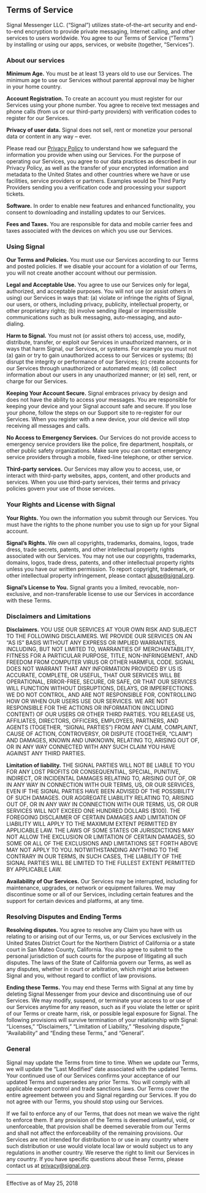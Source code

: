 Terms of Service
----------------

Signal Messenger LLC. (“Signal”) utilizes state-of-the-art security and end-to-end encryption to provide private messaging, Internet calling, and other services to users worldwide. You agree to our Terms of Service (“Terms”) by installing or using our apps, services, or website (together, “Services”).

### About our services

**Minimum Age.** You must be at least 13 years old to use our Services. The minimum age to use our Services without parental approval may be higher in your home country.

**Account Registration.** To create an account you must register for our Services using your phone number. You agree to receive text messages and phone calls (from us or our third-party providers) with verification codes to register for our Services.

**Privacy of user data.** Signal does not sell, rent or monetize your personal data or content in any way – ever.

Please read our [Privacy Policy](#privacy-policy) to understand how we safeguard the information you provide when using our Services. For the purpose of operating our Services, you agree to our data practices as described in our Privacy Policy, as well as the transfer of your encrypted information and metadata to the United States and other countries where we have or use facilities, service providers or partners. Examples would be Third Party Providers sending you a verification code and processing your support tickets.

**Software.** In order to enable new features and enhanced functionality, you consent to downloading and installing updates to our Services.

**Fees and Taxes.** You are responsible for data and mobile carrier fees and taxes associated with the devices on which you use our Services.

### Using Signal

**Our Terms and Policies.** You must use our Services according to our Terms and posted policies. If we disable your account for a violation of our Terms, you will not create another account without our permission.

**Legal and Acceptable Use.** You agree to use our Services only for legal, authorized, and acceptable purposes. You will not use (or assist others in using) our Services in ways that: (a) violate or infringe the rights of Signal, our users, or others, including privacy, publicity, intellectual property, or other proprietary rights; (b) involve sending illegal or impermissible communications such as bulk messaging, auto-messaging, and auto-dialing.

**Harm to Signal.** You must not (or assist others to) access, use, modify, distribute, transfer, or exploit our Services in unauthorized manners, or in ways that harm Signal, our Services, or systems. For example you must not (a) gain or try to gain unauthorized access to our Services or systems; (b) disrupt the integrity or performance of our Services; (c) create accounts for our Services through unauthorized or automated means; (d) collect information about our users in any unauthorized manner; or (e) sell, rent, or charge for our Services.

**Keeping Your Account Secure.** Signal embraces privacy by design and does not have the ability to access your messages. You are responsible for keeping your device and your Signal account safe and secure. If you lose your phone, follow the steps on our Support site to re-register for our Services. When you register with a new device, your old device will stop receiving all messages and calls.

**No Access to Emergency Services.** Our Services do not provide access to emergency service providers like the police, fire department, hospitals, or other public safety organizations. Make sure you can contact emergency service providers through a mobile, fixed-line telephone, or other service.

**Third-party services.** Our Services may allow you to access, use, or interact with third-party websites, apps, content, and other products and services. When you use third-party services, their terms and privacy policies govern your use of those services.

### Your Rights and License with Signal

**Your Rights.** You own the information you submit through our Services. You must have the rights to the phone number you use to sign up for your Signal account.

**Signal’s Rights.** We own all copyrights, trademarks, domains, logos, trade dress, trade secrets, patents, and other intellectual property rights associated with our Services. You may not use our copyrights, trademarks, domains, logos, trade dress, patents, and other intellectual property rights unless you have our written permission. To report copyright, trademark, or other intellectual property infringement, please contact abuse@signal.org.

**Signal’s License to You.** Signal grants you a limited, revocable, non-exclusive, and non-transferable license to use our Services in accordance with these Terms.

### Disclaimers and Limitations

**Disclaimers.** YOU USE OUR SERVICES AT YOUR OWN RISK AND SUBJECT TO THE FOLLOWING DISCLAIMERS. WE PROVIDE OUR SERVICES ON AN “AS IS” BASIS WITHOUT ANY EXPRESS OR IMPLIED WARRANTIES, INCLUDING, BUT NOT LIMITED TO, WARRANTIES OF MERCHANTABILITY, FITNESS FOR A PARTICULAR PURPOSE, TITLE, NON-INFRINGEMENT, AND FREEDOM FROM COMPUTER VIRUS OR OTHER HARMFUL CODE. SIGNAL DOES NOT WARRANT THAT ANY INFORMATION PROVIDED BY US IS ACCURATE, COMPLETE, OR USEFUL, THAT OUR SERVICES WILL BE OPERATIONAL, ERROR-FREE, SECURE, OR SAFE, OR THAT OUR SERVICES WILL FUNCTION WITHOUT DISRUPTIONS, DELAYS, OR IMPERFECTIONS. WE DO NOT CONTROL, AND ARE NOT RESPONSIBLE FOR, CONTROLLING HOW OR WHEN OUR USERS USE OUR SERVICES. WE ARE NOT RESPONSIBLE FOR THE ACTIONS OR INFORMATION (INCLUDING CONTENT) OF OUR USERS OR OTHER THIRD PARTIES. YOU RELEASE US, AFFILIATES, DIRECTORS, OFFICERS, EMPLOYEES, PARTNERS, AND AGENTS (TOGETHER, “SIGNAL PARTIES”) FROM ANY CLAIM, COMPLAINT, CAUSE OF ACTION, CONTROVERSY, OR DISPUTE (TOGETHER, “CLAIM”) AND DAMAGES, KNOWN AND UNKNOWN, RELATING TO, ARISING OUT OF, OR IN ANY WAY CONNECTED WITH ANY SUCH CLAIM YOU HAVE AGAINST ANY THIRD PARTIES.

**Limitation of liability.** THE SIGNAL PARTIES WILL NOT BE LIABLE TO YOU FOR ANY LOST PROFITS OR CONSEQUENTIAL, SPECIAL, PUNITIVE, INDIRECT, OR INCIDENTAL DAMAGES RELATING TO, ARISING OUT OF, OR IN ANY WAY IN CONNECTION WITH OUR TERMS, US, OR OUR SERVICES, EVEN IF THE SIGNAL PARTIES HAVE BEEN ADVISED OF THE POSSIBILITY OF SUCH DAMAGES. OUR AGGREGATE LIABILITY RELATING TO, ARISING OUT OF, OR IN ANY WAY IN CONNECTION WITH OUR TERMS, US, OR OUR SERVICES WILL NOT EXCEED ONE HUNDRED DOLLARS ($100). THE FOREGOING DISCLAIMER OF CERTAIN DAMAGES AND LIMITATION OF LIABILITY WILL APPLY TO THE MAXIMUM EXTENT PERMITTED BY APPLICABLE LAW. THE LAWS OF SOME STATES OR JURISDICTIONS MAY NOT ALLOW THE EXCLUSION OR LIMITATION OF CERTAIN DAMAGES, SO SOME OR ALL OF THE EXCLUSIONS AND LIMITATIONS SET FORTH ABOVE MAY NOT APPLY TO YOU. NOTWITHSTANDING ANYTHING TO THE CONTRARY IN OUR TERMS, IN SUCH CASES, THE LIABILITY OF THE SIGNAL PARTIES WILL BE LIMITED TO THE FULLEST EXTENT PERMITTED BY APPLICABLE LAW.

**Availability of Our Services.** Our Services may be interrupted, including for maintenance, upgrades, or network or equipment failures. We may discontinue some or all of our Services, including certain features and the support for certain devices and platforms, at any time.

### Resolving Disputes and Ending Terms

**Resolving disputes.** You agree to resolve any Claim you have with us relating to or arising out of our Terms, us, or our Services exclusively in the United States District Court for the Northern District of California or a state court in San Mateo County, California. You also agree to submit to the personal jurisdiction of such courts for the purpose of litigating all such disputes. The laws of the State of California govern our Terms, as well as any disputes, whether in court or arbitration, which might arise between Signal and you, without regard to conflict of law provisions.

**Ending these Terms.** You may end these Terms with Signal at any time by deleting Signal Messenger from your device and discontinuing use of our Services. We may modify, suspend, or terminate your access to or use of our Services anytime for any reason, such as if you violate the letter or spirit of our Terms or create harm, risk, or possible legal exposure for Signal. The following provisions will survive termination of your relationship with Signal: “Licenses,” “Disclaimers,” “Limitation of Liability,” “Resolving dispute,” “Availability” and “Ending these Terms,” and “General”.

### General

Signal may update the Terms from time to time. When we update our Terms, we will update the “Last Modified” date associated with the updated Terms. Your continued use of our Services confirms your acceptance of our updated Terms and supersedes any prior Terms. You will comply with all applicable export control and trade sanctions laws. Our Terms cover the entire agreement between you and Signal regarding our Services. If you do not agree with our Terms, you should stop using our Services.

If we fail to enforce any of our Terms, that does not mean we waive the right to enforce them. If any provision of the Terms is deemed unlawful, void, or unenforceable, that provision shall be deemed severable from our Terms and shall not affect the enforceability of the remaining provisions. Our Services are not intended for distribution to or use in any country where such distribution or use would violate local law or would subject us to any regulations in another country. We reserve the right to limit our Services in any country. If you have specific questions about these Terms, please contact us at privacy@signal.org.

* * *

Effective as of May 25, 2018
